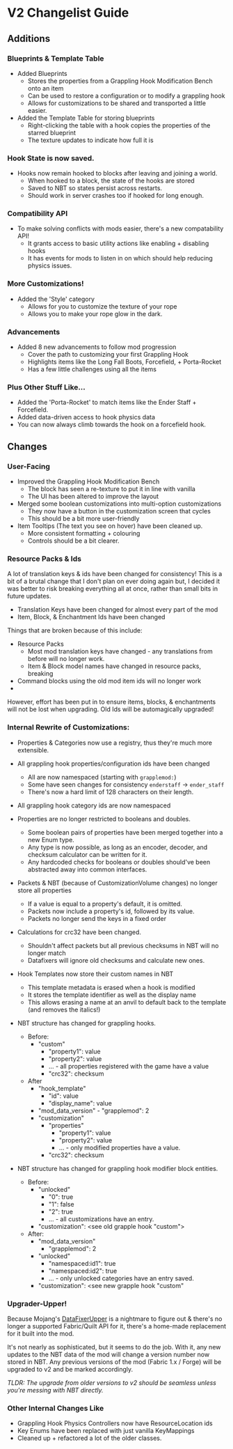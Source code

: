 # V2 Changelist Guide

## Additions

### Blueprints & Template Table

 - Added Blueprints
   - Stores the properties from a Grappling Hook Modification Bench onto an item
   - Can be used to restore a configuration or to modify a grappling hook
   - Allows for customizations to be shared and transported a little easier.
 - Added the Template Table for storing blueprints
   - Right-clicking the table with a hook copies the properties of the starred blueprint
   - The texture updates to indicate how full it is


### Hook State is now saved.

 - Hooks now remain hooked to blocks after leaving and joining a world.
   - When hooked to a block, the state of the hooks are stored
   - Saved to NBT so states persist across restarts.
   - Should work in server crashes too if hooked for long enough.

### Compatibility API

 - To make solving conflicts with mods easier, there's a new compatability API!
   - It grants access to basic utility actions like enabling + disabling hooks
   - It has events for mods to listen in on which should help reducing physics issues.

### More Customizations!

 - Added the 'Style' category
   - Allows for you to customize the texture of your rope
   - Allows you to make your rope glow in the dark.

### Advancements

 - Added 8 new advancements to follow mod progression
   - Cover the path to customizing your first Grappling Hook
   - Highlights items like the Long Fall Boots, Forcefield, + Porta-Rocket
   - Has a few little challenges using all the items


### Plus Other Stuff Like...

 - Added the 'Porta-Rocket' to match items like the Ender Staff + Forcefield.
 - Added data-driven access to hook physics data
 - You can now always climb towards the hook on a forcefield hook.


## Changes

### User-Facing

 - Improved the Grappling Hook Modification Bench
   - The block has seen a re-texture to put it in line with vanilla
   - The UI has been altered to improve the layout
 - Merged some boolean customizations into multi-option customizations
   - They now have a button in the customization screen that cycles
   - This should be a bit more user-friendly
 - Item Tooltips (The text you see on hover) have been cleaned up.
   - More consistent formatting + colouring
   - Controls should be a bit clearer.


### Resource Packs & Ids

A lot of translation keys & ids have been changed for consistency! This is a bit of a brutal change that I don't plan
on ever doing again but, I decided it was better to risk breaking everything all at once, rather than small bits in
future updates.

 - Translation Keys have been changed for almost every part of the mod
 - Item, Block, & Enchantment Ids have been changed

Things that are broken because of this include:
 - Resource Packs
   - Most mod translation keys have changed - any translations from before will no longer work.
   - Item & Block model names have changed in resource packs, breaking 
 - Command blocks using the old mod item ids will no longer work
 - 

However, effort has been put in to ensure items, blocks, & enchantments will not be lost when upgrading. Old Ids
will be automagically upgraded!


### Internal Rewrite of Customizations:

 - Properties & Categories now use a registry, thus they're much more extensible.

 - All grappling hook properties/configuration ids have been changed
   - All are now namespaced (starting with `grapplemod:`)
   - Some have seen changes for consistency `enderstaff` -> `ender_staff`
   - There's now a hard limit of 128 characters on their length.

 - All grappling hook category ids are now namespaced

 - Properties are no longer restricted to booleans and doubles.
   - Some boolean pairs of properties have been merged together into a new Enum type.
   - Any type is now possible, as long as an encoder, decoder, and checksum calculator can be written for it.
   - Any hardcoded checks for booleans or doubles should've been abstracted away into common interfaces.
 
 - Packets & NBT (because of CustomizationVolume changes) no longer store all properties
   - If a value is equal to a property's default, it is omitted.
   - Packets now include a property's id, followed by its value.
   - Packets no longer send the keys in a fixed order
 
 - Calculations for crc32 have been changed.
   - Shouldn't affect packets but all previous checksums in NBT will no longer match
   - Datafixers will ignore old checksums and calculate new ones.

 - Hook Templates now store their custom names in NBT
   - This template metadata is erased when a hook is modified
   - It stores the template identifier as well as the display name
   - This allows erasing a name at an anvil to default back to the template (and removes the italics!)

 - NBT structure has changed for grappling hooks.
   - Before:
     - "custom"
       - "property1": value
       - "property2": value
       - ... - all properties registered with the game have a value
       - "crc32": checksum
   - After
     - "hook_template"
       - "id": value 
       - "display_name": value
     - "mod_data_version"
           - "grapplemod": 2
     - "customization"
       - "properties"
         - "property1": value
         - "property2": value
         - ... - only modified properties have a value.
       - "crc32": checksum

 - NBT structure has changed for grappling hook modifier block entities.
   - Before:
       - "unlocked"
           - "0": true
           - "1": false
           - "2": true
           - ... - all customizations have an entry.
       -  "customization": <see old grapple hook "custom">
   - After:
       - "mod_data_version"
           - "grapplemod": 2
       - "unlocked"
           - "namespaced:id1": true
           - "namespaced:id2": true
           - ... - only unlocked categories have an entry saved.
       -  "customization": <see new grapple hook "custom"

### Upgrader-Upper!

Because Mojang's [DataFixerUpper](https://github.com/Mojang/DataFixerUpper) is a nightmare to figure out & there's
no longer a supported Fabric/Quilt API for it, there's a home-made replacement for it built into the mod.

It's not nearly as sophisticated, but it seems to do the job. With it, any new updates to the NBT data of the mod will
change a version number now stored in NBT. Any previous versions of the mod (Fabric 1.x / Forge) will be upgraded to
v2 and be marked accordingly.

*TLDR: The upgrade from older versions to v2 should be seamless unless you're messing with NBT directly.*


### Other Internal Changes Like

 - Grappling Hook Physics Controllers now have ResourceLocation ids
 - Key Enums have been replaced with just vanilla KeyMappings
 - Cleaned up + refactored a lot of the older classes.